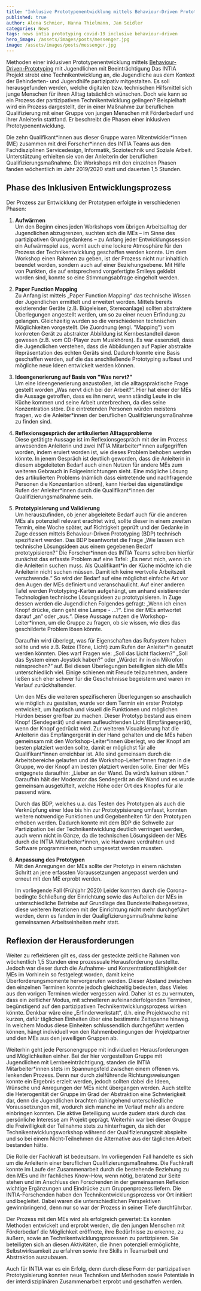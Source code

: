 ```yaml
---
title: "Inklusive Prototypenentwicklung mittels Behaviour-Driven Prototyping mit Jugendlichen mit Beeinträchtigung"
published: true
author: Alena Schmier, Hanna Thielmann, Jan Seidler
categories: News
tags: news intia prototyping covid-19 inclusive behaviour-driven
hero_image: /assets/images/posts/messenger.jpg
image: /assets/images/posts/messenger.jpg
---
```

Methoden einer inklusiven Prototypenentwicklung mittels [Behaviour-Driven-Prototyping](https://portal.intia.de/methods/bdp) mit 
Jugendlichen mit Beeinträchtigung
Das INTIA Projekt strebt eine Technikentwicklung an, die Jugendliche aus dem Kontext der Behinderten- und Jugendhilfe partizipativ 
mitgestalten. Es soll herausgefunden werden, welche digitalen bzw. technischen Hilfsmittel sich junge Menschen für ihren Alltag 
tatsächlich wünschen. Doch wie kann so ein Prozess der partizipativen Technikentwicklung gelingen?
Beispielhaft wird ein Prozess dargestellt, der in einer Maßnahme zur beruflichen Qualifizierung mit einer Gruppe von jungen 
Menschen mit Förderbedarf und ihrer Anleiterin stattfand. Er beschreibt die Phasen einer inklusiven Prototypenentwicklung.

Die zehn Qualifikant\*innen aus dieser Gruppe waren Mitentwickler\*innen (ME) zusammen mit drei Forscher\*innen des INTIA 
Teams aus den Fachdisziplinen Servicedesign, Informatik, Soziotechnik und Soziale Arbeit. Unterstützung erhielten sie von 
der Anleiterin der beruflichen Qualifizierungsmaßnahme. Die Workshops mit den einzelnen Phasen fanden wöchentlich im Jahr 
2019/2020 statt und dauerten 1,5 Stunden.

## Phase des Inklusiven Entwicklungsprozess

Der Prozess zur Entwicklung der Prototypen erfolgte in verschiedenen Phasen:
1. **Aufwärmen**  
   Um den Beginn eines jeden Workshops vom übrigen Arbeitsalltag der Jugendlichen abzugrenzen, suchten sich die MEs – im 
   Sinne des partizipativen Grundgedankens – zu Anfang jeder Entwicklungssession ein Aufwärmspiel aus, womit auch eine 
   lockere Atmosphäre für den Prozess der Technikentwicklung geschaffen werden konnte. Um dem Workshop einen Rahmen zu 
   geben, ist der Prozess nicht nur inhaltlich beendet worden, sondern auch auf einer Beziehungsebene. Mit Hilfe von 
   Punkten, die auf entsprechend vorgefertigte Smileys geklebt worden sind, konnte so eine Stimmungsabfrage eingeholt werden.  
   
2. **Paper Function Mapping**  
   Zu Anfang ist mittels „Paper Function Mapping“ das technische Wissen der Jugendlichen ermittelt und erweitert worden. Mittels 
   bereits existierender Geräte (z.B. Bügeleisen, Stereoanlage) sollten abstraktere Überlegungen angestellt werden, um so zu 
   einer neuen Erfindung zu gelangen. Gleichzeitig wurden so die verschiedenen technischen Möglichkeiten vorgestellt. Die 
   Zuordnung (engl. "Mapping") vom konkreten Gerät zu abstrakter Abbildung ist Kernbestandteil davon gewesen (z.B. vom 
   CD-Player zum Musikhören). Es war essenziell, dass die Jugendlichen verstehen, dass die Abbildungen auf Papier abstrakte 
   Repräsentation des echten Geräts sind. Dadurch konnte eine Basis geschaffen werden, auf die das anschließende Prototyping aufbaut 
   und mögliche neue Ideen entwickelt werden können.  

3. **Ideengenerierung auf Basis von "Was nervt?"**  
   Um eine Ideengenerierung anzustoßen, ist die alltagspraktische Frage gestellt worden „Was nervt dich bei der Arbeit?“. 
   Hier hat einer der MEs die Aussage getroffen, dass es ihn nervt, wenn ständig Leute in die Küche kommen und seine Arbeit 
   unterbrechen, da dies seine Konzentration störe. Die eintretenden Personen würden meistens fragen, wo die Anleiter*innen 
   der beruflichen Qualifizierungsmaßnahme zu finden sind.  
   
4. **Reflexionsgespräch der artikulierten Alltagsprobleme**  
   Diese getätigte Aussage ist im Reflexionsgespräch mit der im Prozess anwesenden Anleiterin und zwei INTIA Mitarbeiter\*innen aufgegriffen 
   worden, indem eruiert worden ist, wie dieses Problem behoben werden könnte. In jenem Gespräch ist deutlich geworden, dass die Anleiterin 
   in diesem abgeleiteten Bedarf auch einen Nutzen für andere MEs zum weiteren Gebrauch in Folgeeinrichtungen sieht. Eine mögliche Lösung 
   des artikulierten Problems (nämlich dass eintretende und nachfragende Personen die Konzentartion stören), kann hierbei das eigenständige 
   Rufen der Anleiter\*innen durch die Qualifikant*innen der Qualifizierungsmaßnahme sein.  
   
5. **Prototypisierung und Validierung**  
   Um herauszufinden, ob jener abgeleitete Bedarf auch für die anderen MEs als potenziell relevant erachtet wird, sollte dieser in einem 
   zweiten Termin, eine Woche später, auf Richtigkeit geprüft und der Gedanke in Zuge dessen mittels Behaviour-Driven Prototyping (BDP) 
   technisch spezifiziert werden. Das BDP beantwortet die Frage „Wie lassen sich technische Lösungsideen aus einem gegebenen Bedarf 
   prototypisieren?“ Die Forscher\*innen des INTIA Teams schreiben hierfür zunächst das erfasste Problem auf eine Tafel: „Es nervt mich, 
   wenn ich die Anleiterin suchen muss. Als Qualifikant\*in der Küche möchte ich die Anleiterin nicht suchen müssen. Damit ich keine 
   wertvolle Arbeitszeit verschwende.“ So wird der Bedarf auf eine möglichst einfache Art vor den Augen der MEs definiert und 
   veranschaulicht. Auf einer anderen Tafel werden Prototyping-Karten aufgehängt, um anhand existierender Technologien technische 
   Lösungsideen zu prototypisieren. In Zuge dessen werden die Jugendlichen Folgendes gefragt: „Wenn ich einen Knopf drücke, dann geht 
   eine Lampe - …?“. Eine der MEs antwortet darauf „an“ oder „aus.“. Diese Aussage nutzen die Workshop-Leiter\*innen, um die Gruppe zu 
   fragen, ob sie wissen, wie dies das geschilderte Problem lösen könnte. 
   
   Daraufhin wird überlegt, was für Eigenschaften das Rufsystem haben sollte und wie z.B. Reize (Töne, Licht) zum Rufen der Anleiter\*in 
   genutzt werden könnten. Dies warf Fragen wie: „Soll das Licht flackern?“ „Soll das System einen Joystick haben?“ oder 
   „Würdet ihr in ein Mikrofon reinsprechen?“ auf. Bei diesen Überlegungen beteiligten sich die MEs unterschiedlich viel. 
   Einige schienen mit Freude teilzunehmen, andere ließen sich eher schwer für die Geschehnisse begeistern und waren im Verlauf 
   zurückhaltender. 
   
   Um den MEs die weiteren spezifischeren Überlegungen so anschaulich wie möglich zu gestalten, wurde vor dem Termin ein erster Prototyp 
   entwickelt, um haptisch und visuell die Funktionen und möglichen Hürden besser greifbar zu machen. Dieser Prototyp bestand aus 
   einem Knopf (Sendegerät) und einem aufleuchtenden Licht (Empfängergerät), wenn der Knopf gedrückt wird. Zur weiteren Visualisierung 
   hat die Anleiterin das Empfängergerät in der Hand gehalten und die MEs haben gemeinsam mit den Workshop-Leiter\*innen überlegt, wo 
   der Knopf am besten platziert werden sollte, damit er möglichst für alle Qualifikant\*innen erreichbar ist. Alle sind gemeinsam 
   durch die Arbeitsbereiche gelaufen und die Workshop-Leiter\*innen fragten in die Gruppe, wo der Knopf am besten platziert werden 
   solle. Einer der MEs entgegnete daraufhin: „Lieber an der Wand. Da würd‘s keinen stören.“ Daraufhin hält der Moderator das Sendegerät 
   an die Wand und es wurde gemeinsam ausgetüftelt, welche Höhe oder Ort des Knopfes für alle passend wäre.  
   
   Durch das BDP, welches u.a. das Testen des Prototypen als auch die Verknüpfung einer Idee bis hin zur Prototypisierung umfasst, 
   konnten weitere notwendige Funktionen und Gegebenheiten für den Prototypen erhoben werden.  Dadurch konnte mit dem BDP die Schwelle 
   zur Partizipation bei der Technikentwicklung deutlich verringert werden, auch wenn nicht in Gänze, da die technischen Lösungsideen 
   der MEs durch die INTIA Mitarbeiter*innen, wie Hardware verdrahten und Software programmieren, noch umgesetzt werden mussten.  
   
6. **Anpassung des Prototypen**  
   Mit den Anregungen der MEs sollte der Prototyp in einem nächsten Schritt an jene erfassten Voraussetzungen angepasst werden und erneut 
   mit den ME erprobt werden.  
   
   Im vorliegende Fall (Frühjahr 2020) Leider konnten durch die Corona-bedingte Schließung der Einrichtung sowie das Aufteilen der MEs in 
   unterschiedliche Betriebe auf Grundlage des Bundesteilhabegesetzes, diese weiteren Iterationen mit der Einrichtung nicht mehr 
   durchgeführt werden, denn es fanden in der Qualigfizierungsmnaßnahme keine gemeinsamen Arbeitseinheiten mehr statt.

## Reflexion der Herausforderungen

Weiter zu reflektieren gilt es, dass der gesteckte zeitliche Rahmen von wöchentlich 1,5 Stunden eine prozessuale Herausforderung 
darstellte. Jedoch war dieser durch die Aufnahme- und Konzentrationsfähigkeit der MEs im Vorhinein so festgelegt worden, damit keine 
Überforderungsmomente hervorgerufen werden. Dieser Abstand zwischen den einzelnen Terminen konnte jedoch gleichzeitig bedeuten, dass 
Vieles aus den vorigen Terminen wieder vergessen wird. Daher ist es zu vermuten, dass ein zeitlicher Modus, mit schnelleren 
aufeinanderfolgenden Terminen, begünstigend auf den partizipativen Technikentwicklungsprozess wirken könnte. Denkbar wäre eine 
„Erfinderwerkstatt“, d.h. eine Projektwoche mit kurzen, dafür täglichen Einheiten über eine bestimmte Zeitspanne hinweg. In 
welchem Modus diese Einheiten schlussendlich durchgeführt werden können, hängt individuell von den Rahmenbedingungen der Projektpartner 
und den MEs aus den jeweiligen Gruppen ab.  

Weiterhin geht jede Personengruppe mit individuellen Herausforderungen und Möglichkeiten einher. Bei der hier vorgestellten Gruppe mit 
Jugendlichen mit Lernbeeinträchtigung, standen die INTIA Mitarbeiter*innen stets im Spannungsfeld zwischen einem offenen vs. lenkenden 
Prozess. Denn nur durch zielführende Richtungsweisungen konnte ein Ergebnis erzielt werden, jedoch sollten dabei die Ideen, Wünsche und 
Anregungen der MEs nicht übergangen werden. Auch stellte die Heterogenität der Gruppe im Grad der Abstraktion eine Schwierigkeit dar, 
denn die Jugendlichen brachten dahingehend unterschiedliche Voraussetzungen mit, wodurch sich manche im Verlauf mehr als andere einbringen 
konnten. Die aktive Beteiligung wurde zudem stark durch das persönliche Interesse am Projekt geprägt. Weiterhin war bei dieser Gruppe 
die Freiwilligkeit der Teilnahme stets zu hinterfragen, da sich der Technikentwicklungsworkshop während der Qualifizierungszeit abspielte 
und so bei einem Nicht-Teilnehmen die Alternative aus der täglichen Arbeit bestanden hätte.  

Die Rolle der Fachkraft ist bedeutsam. Im vorliegenden Fall handelte es sich um die Anleiterin einer beruflichen Qualifizierungsmaßnahme. 
Die Fachkraft konnte im Laufe der Zusammenarbeit durch die bestehende Beziehung zu den MEs und ihr fachliches Know-How, wenn nötig, 
beratend zur Seite stehen und im Anschluss den Forschenden in der gemeinsamen Reflexion wichtige Ergänzungen und Eindrücke zum 
Gruppenprozess liefern. Die INTIA-Forschenden haben den Technikentwicklungsprozess vor Ort initiiert und begleitet. Dabei waren 
die unterschiedlichen Perspektiven gewinnbringend, denn nur so war der Prozess in seiner Tiefe durchführbar.  

Der Prozess mit den MEs wird als erfolgreich gewertet: Es konnten Methoden entwickelt und erprobt werden, die den jungen Menschen mit 
Förderbedarf die Möglichkeit eröffnete, ihre Bedürfnisse zu erkenne, zu äußern, sowie an Technikentwicklungsprozessen zu partizipieren. 
Sie beteiligten sich an diesen Aktivitäten, die ihnen potenziell ermöglichte, Selbstwirksamkeit zu erfahren sowie ihre Skills in 
Teamarbeit und Abstraktion auszubauen.  

Auch für INTIA war es ein Erfolg, denn durch diese Form der partizipativen Prototypisierung konnten neue Techniken und Methoden 
sowie Potentiale in der interdisziplinären Zusammenarbeit erprobt und geschaffen werden.